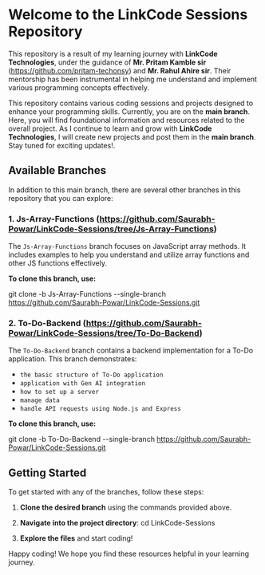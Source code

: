 # Welcome to the LinkCode Sessions Repository

This repository is a result of my learning journey with **LinkCode Technologies**, under the guidance of **Mr. Pritam Kamble sir** (https://github.com/pritam-techonsy) and **Mr. Rahul Ahire sir**. Their mentorship has been instrumental in helping me understand and implement various programming concepts effectively.

This repository contains various coding sessions and projects designed to enhance your programming skills. Currently, you are on the **main branch**. Here, you will find foundational information and resources related to the overall project. As I continue to learn and grow with **LinkCode Technologies**, I will create new projects and post them in the **main branch**. Stay tuned for exciting updates!.

## Available Branches

In addition to this main branch, there are several other branches in this repository that you can explore:

### 1. Js-Array-Functions (https://github.com/Saurabh-Powar/LinkCode-Sessions/tree/Js-Array-Functions)
The `Js-Array-Functions` branch focuses on JavaScript array methods. 
It includes examples to help you understand and utilize array functions and other JS functions effectively.

**To clone this branch, use:**

git clone -b Js-Array-Functions --single-branch https://github.com/Saurabh-Powar/LinkCode-Sessions.git


### 2. To-Do-Backend (https://github.com/Saurabh-Powar/LinkCode-Sessions/tree/To-Do-Backend)
The `To-Do-Backend` branch contains a backend implementation for a To-Do application.
This branch demonstrates:
- `the basic structure of To-Do application`
- `application with Gen AI integration`
- `how to set up a server`
- `manage data`
- `handle API requests using Node.js and Express`


**To clone this branch, use:**

git clone -b To-Do-Backend --single-branch https://github.com/Saurabh-Powar/LinkCode-Sessions.git


## Getting Started

To get started with any of the branches, follow these steps:

1. **Clone the desired branch** using the commands provided above.
2. **Navigate into the project directory**:
cd LinkCode-Sessions


3. **Explore the files** and start coding!

Happy coding! We hope you find these resources helpful in your learning journey.
